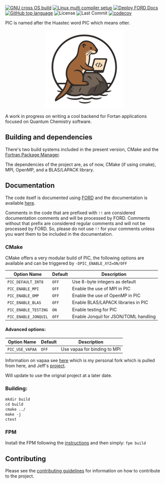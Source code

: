 [![GNU cross OS build](https://github.com/JorgeG94/pic/actions/workflows/cmake-build.yml/badge.svg)](https://github.com/JorgeG94/pic/actions/workflows/local_conda_env.yml)
[![Linux multi compiler setup](https://github.com/JorgeG94/pic/actions/workflows/multi-compiler-ci.yml/badge.svg)](https://github.com/JorgeG94/pic/actions/workflows/multi-compiler-ci.yml)
[![Deploy FORD Docs](https://github.com/JorgeG94/pic/actions/workflows/deploy-docs.yml/badge.svg)](https://github.com/JorgeG94/pic/actions/workflows/deploy-docs.yml)
[![GitHub top language](https://img.shields.io/github/languages/top/JorgeG94/pic)](https://github.com/JorgeG94/pic)
![License](https://img.shields.io/github/license/JorgeG94/pic)
![Last Commit](https://img.shields.io/github/last-commit/JorgeG94/pic)
[![codecov](https://codecov.io/github/JorgeG94/pic/graph/badge.svg?token=6A6PGOZ7GW)](https://codecov.io/github/JorgeG94/pic)

PIC is named after the Huastec word PIC which means otter.

<p align="center">
  <img src="images/pic_logo.png" alt="Otter coding logo" title="Project logo" width="250">
</p>

A work in progress on writing a cool backend for Fortan applications focused on Quantum Chemistry software.

## Building and dependencies

There's two build systems included in the present version, CMake and the [Fortran Package Manager](https://fpm.fortran-lang.org/index.html).

The dependencies of the project are, as of now, CMake (if using cmake), MPI, OpenMP, and a BLAS/LAPACK library.

## Documentation

The code itself is documented using [FORD](https://forddocs.readthedocs.io/en/stable/) and the documentation is available [here](https://jorgeg94.github.io/pic/).

Comments in the code that are prefixed with `!!` are considered documentation comments and will be processed by FORD. Comments without that prefix are considered regular comments and will not be processed by FORD. So, please do not use `!!` for your comments unless you want them to be included in the documentation.

### CMake

CMake offers a very modular build of PIC, the following options are available and can be triggered by `-DPIC_ENABLE_XYZ=ON/OFF`

| Option Name            | Default | Description                                |
|------------------------|---------|--------------------------------------------|
| `PIC_DEFAULT_INT8`     | `OFF`   | Use 8-byte integers as default             |
| `PIC_ENABLE_MPI`       | `OFF`   | Enable the use of MPI in PIC               |
| `PIC_ENABLE_OMP`       | `OFF`   | Enable the use of OpenMP in PIC            |
| `PIC_ENABLE_BLAS`      | `OFF`   | Enable BLAS/LAPACK libraries in PIC        |
| `PIC_ENABLE_TESTING`   | `ON`    | Enable testing for PIC                     |
| `PIC_ENABLE_JONQUIL`   | `OFF`   | Enable Jonquil for JSON/TOML handling      |

#### Advanced options:

| Option Name            | Default | Description                                |
|------------------------|---------|--------------------------------------------|
| `PIC_USE_VAPAA`        | `OFF`   | Use vapaa for binding to MPI               |

Information on vapaa see [here](https://github.com/JorgeG94/vapaa/tree/main) which is my
personal fork which is pulled from here, and Jeff's [project](https://github.com/jeffhammond/vapaa).

Will update to use the orignal project at a later date.


### Building:

```
mkdir build
cd build
cmake ../
make -j
ctest
```

### FPM

Install the FPM following the [instructions](https://fpm.fortran-lang.org/install/index.html#install) and then simply: `fpm build`


## Contributing

Please see the [contributing guidelines](https://jorgeg94.github.io/pic/page/contributing.html) for information on how to contribute to the project.
